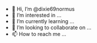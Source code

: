 - 👋 Hi, I’m @dixie69normus
- 👀 I’m interested in ...
- 🌱 I’m currently learning ...
- 💞️ I’m looking to collaborate on ...
- 📫 How to reach me ...

<!---
dixie69normus/dixie69normus is a ✨ special ✨ repository because its `README.md` (this file) appears on your GitHub profile.
You can click the Preview link to take a look at your changes.
--->
